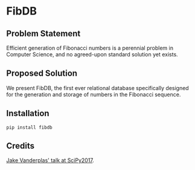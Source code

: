 # FibDB

## Problem Statement
Efficient generation of Fibonacci numbers is a perennial problem in Computer
Science, and no agreed-upon standard solution yet exists.

## Proposed Solution
We present FibDB, the first ever relational database specifically designed for
the generation and storage of numbers in the Fibonacci sequence.

## Installation

```
pip install fibdb
```

## Credits
[Jake Vanderplas' talk at
SciPy2017](https://speakerd.s3.amazonaws.com/presentations/b0194397ecce48df82243cced5549f6e/SciPy_2017_Image_Analysis__1_.pdf).

